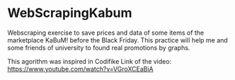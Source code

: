 # WebScrapingKabum
Webscraping exercise to save prices and data of some items of the marketplace KaBuM! before the Black Friday. This practice will help me and some friends of university to found real promotions by graphs.

This agorithm was inspired in Codifike
Link of the video: https://www.youtube.com/watch?v=VGroXCEaBiA